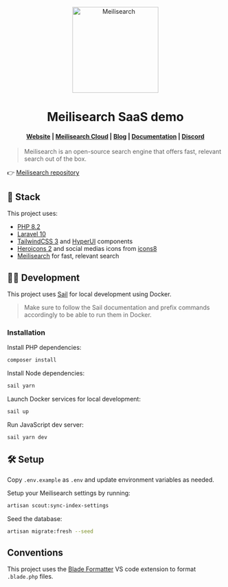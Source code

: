 <p align="center">
  <a href="https://www.meilisearch.com/?utm_campaign=saas&utm_source=github&utm_medium=readme" target="_blank">
    <img src="https://github.com/meilisearch/meilisearch/blob/main/assets/logo.svg" alt="Meilisearch" width="200" height="200" />
  </a>
</p>

<h1 align="center">Meilisearch SaaS demo</h1>

<h4 align="center">
  <a href="https://www.meilisearch.com/?utm_campaign=saas&utm_source=github&utm_medium=readme">Website</a> |
  <a href="https://www.meilisearch.com/pricing?utm_campaign=saas&utm_source=github&utm_medium=readme">Meilisearch Cloud</a> |
  <a href="https://blog.meilisearch.com/?utm_campaign=saas&utm_source=github&utm_medium=readme">Blog</a> |
  <a href="https://docs.meilisearch.com/?utm_campaign=saas&utm_source=github&utm_medium=readme">Documentation</a> |
  <a href="https://discord.meilisearch.com/?utm_campaign=saas&utm_source=github&utm_medium=readme">Discord</a>
</h4>

> Meilisearch is an open-source search engine that offers fast, relevant search out of the box. 
 
👉 [Meilisearch repository](https://github.com/meilisearch/meilisearch)

## 🧰 Stack

This project uses:

- [PHP 8.2](https://www.php.net/)
- [Laravel 10](https://laravel.com/)
- [TailwindCSS 3](https://tailwindcss.com/) and [HyperUI](https://www.hyperui.dev/) components
- [Heroicons 2](https://heroicons.com/) and social medias icons from [icons8](https://icons8.com/icons/collections/EnE9mEHAiX2D)
- [Meilisearch](https://www.meilisearch.com/?utm_campaign=saas&utm_source=github&utm_medium=readme) for fast, relevant search
## 🧑‍💻 Development

This project uses [Sail](https://laravel.com/docs/10.x/sail) for local development using Docker. 

> Make sure to follow the Sail documentation and prefix commands accordingly to be able to run them in Docker.

### Installation

Install PHP dependencies:

```sh
composer install
```

Install Node dependencies:

```sh
sail yarn
```

Launch Docker services for local development:

```sh
sail up
```

Run JavaScript dev server:

```sh
sail yarn dev
```

## 🛠️ Setup

Copy `.env.example` as `.env` and update environment variables as needed.

Setup your Meilisearch settings by running:

```sh
artisan scout:sync-index-settings
```

Seed the database:

```sh
artisan migrate:fresh --seed
```

## Conventions

This project uses the [Blade Formatter](https://marketplace.visualstudio.com/items?itemName=shufo.vscode-blade-formatter) VS code extension to format `.blade.php` files.
